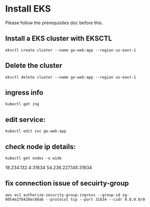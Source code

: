 # Install EKS

Please follow the prerequisites doc before this.

## Install a EKS cluster with EKSCTL

```
eksctl create cluster --name go-web-app --region us-east-1 
```

## Delete the cluster

```
eksctl delete cluster --name go-web-app --region us-east-1
```
## ingress info
```
kubectl get ing
```
## edit service:
```
kubectl edit svc go-web-app
```
## check node ip details:
```
kubectl get nodes -o wide
```
18.234.132.4:31634
54.236.227.145:31634

## fix connection issue of secuirty-group
```
aws ec2 authorize-security-group-ingress --group-id sg-0054e2f8420ec88ab --protocol tcp --port 31634 --cidr 0.0.0.0/0
```